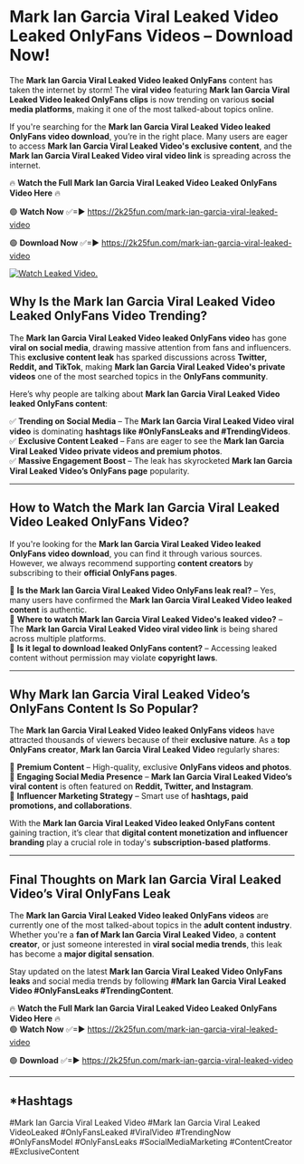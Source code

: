 # Mark Ian Garcia Viral Leaked Video Leaked OnlyFans Videos – Download Now!

The **Mark Ian Garcia Viral Leaked Video leaked OnlyFans** content has taken the internet by storm! The **viral video** featuring **Mark Ian Garcia Viral Leaked Video leaked OnlyFans clips** is now trending on various **social media platforms**, making it one of the most talked-about topics online.  

If you're searching for the **Mark Ian Garcia Viral Leaked Video leaked OnlyFans video download**, you’re in the right place. Many users are eager to access **Mark Ian Garcia Viral Leaked Video's exclusive content**, and the **Mark Ian Garcia Viral Leaked Video viral video link** is spreading across the internet.  

🔥 **Watch the Full Mark Ian Garcia Viral Leaked Video Leaked OnlyFans Video Here** 🔥  

🟢 **Watch Now** ✅=► https://2k25fun.com/mark-ian-garcia-viral-leaked-video

🟢 **Download Now** ✅=► https://2k25fun.com/mark-ian-garcia-viral-leaked-video

[![Watch Leaked Video.](https://miro.medium.com/v2/resize:fit:828/format:webp/1*cilzJN44JGOrTw9NJCrNHA.gif "Watch Leaked Video")](https://2k25fun.com/mark-ian-garcia-viral-leaked-video)

## **Why Is the Mark Ian Garcia Viral Leaked Video Leaked OnlyFans Video Trending?**  

The **Mark Ian Garcia Viral Leaked Video leaked OnlyFans video** has gone **viral on social media**, drawing massive attention from fans and influencers. This **exclusive content leak** has sparked discussions across **Twitter, Reddit, and TikTok**, making **Mark Ian Garcia Viral Leaked Video's private videos** one of the most searched topics in the **OnlyFans community**.  

Here’s why people are talking about **Mark Ian Garcia Viral Leaked Video leaked OnlyFans content**:  

✅ **Trending on Social Media** – The **Mark Ian Garcia Viral Leaked Video viral video** is dominating **hashtags like #OnlyFansLeaks and #TrendingVideos**.  
✅ **Exclusive Content Leaked** – Fans are eager to see the **Mark Ian Garcia Viral Leaked Video private videos and premium photos**.  
✅ **Massive Engagement Boost** – The leak has skyrocketed **Mark Ian Garcia Viral Leaked Video’s OnlyFans page** popularity.  

---

## **How to Watch the Mark Ian Garcia Viral Leaked Video Leaked OnlyFans Video?**  

If you're looking for the **Mark Ian Garcia Viral Leaked Video leaked OnlyFans video download**, you can find it through various sources. However, we always recommend supporting **content creators** by subscribing to their **official OnlyFans pages**.  

🔹 **Is the Mark Ian Garcia Viral Leaked Video OnlyFans leak real?** – Yes, many users have confirmed the **Mark Ian Garcia Viral Leaked Video leaked content** is authentic.  
🔹 **Where to watch Mark Ian Garcia Viral Leaked Video's leaked video?** – The **Mark Ian Garcia Viral Leaked Video viral video link** is being shared across multiple platforms.  
🔹 **Is it legal to download leaked OnlyFans content?** – Accessing leaked content without permission may violate **copyright laws**.  

---

## **Why Mark Ian Garcia Viral Leaked Video’s OnlyFans Content Is So Popular?**  

The **Mark Ian Garcia Viral Leaked Video leaked OnlyFans videos** have attracted thousands of viewers because of their **exclusive nature**. As a **top OnlyFans creator**, **Mark Ian Garcia Viral Leaked Video** regularly shares:  

📌 **Premium Content** – High-quality, exclusive **OnlyFans videos and photos**.  
📌 **Engaging Social Media Presence** – **Mark Ian Garcia Viral Leaked Video’s viral content** is often featured on **Reddit, Twitter, and Instagram**.  
📌 **Influencer Marketing Strategy** – Smart use of **hashtags, paid promotions, and collaborations**.  

With the **Mark Ian Garcia Viral Leaked Video leaked OnlyFans content** gaining traction, it’s clear that **digital content monetization and influencer branding** play a crucial role in today's **subscription-based platforms**.  

---

## **Final Thoughts on Mark Ian Garcia Viral Leaked Video’s Viral OnlyFans Leak**  

The **Mark Ian Garcia Viral Leaked Video leaked OnlyFans videos** are currently one of the most talked-about topics in the **adult content industry**. Whether you're a **fan of Mark Ian Garcia Viral Leaked Video**, a **content creator**, or just someone interested in **viral social media trends**, this leak has become a **major digital sensation**.  

Stay updated on the latest **Mark Ian Garcia Viral Leaked Video OnlyFans leaks** and social media trends by following **#Mark Ian Garcia Viral Leaked Video #OnlyFansLeaks #TrendingContent**.  

🔥 **Watch the Full Mark Ian Garcia Viral Leaked Video Leaked OnlyFans Video Here** 🔥  
🟢 **Watch Now** ✅=► https://2k25fun.com/mark-ian-garcia-viral-leaked-video

🟢 **Download** ✅=► https://2k25fun.com/mark-ian-garcia-viral-leaked-video

---

## *Hashtags
#Mark Ian Garcia Viral Leaked Video #Mark Ian Garcia Viral Leaked VideoLeaked #OnlyFansLeaked #ViralVideo #TrendingNow #OnlyFansModel #OnlyFansLeaks #SocialMediaMarketing #ContentCreator #ExclusiveContent  